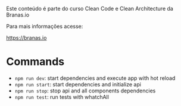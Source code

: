 Este conteúdo é parte do curso Clean Code e Clean Architecture da Branas.io

Para mais informações acesse:

https://branas.io

# Commands

- `npm run dev`: start dependencies and execute app with hot reload
- `npm run start`: start dependencies and initialize api
- `npm run stop`: stop api and all components dependencies
- `npm run test`: run tests with whatchAll

